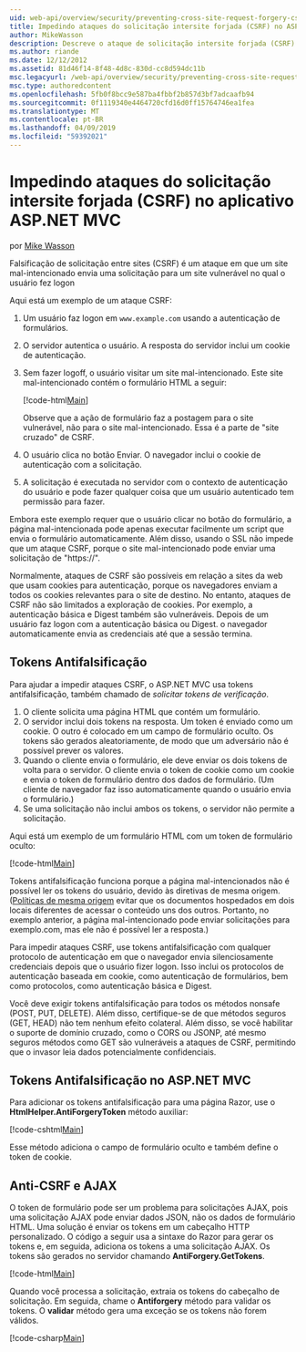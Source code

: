 ```yaml
---
uid: web-api/overview/security/preventing-cross-site-request-forgery-csrf-attacks
title: Impedindo ataques do solicitação intersite forjada (CSRF) no ASP.NET MVC
author: MikeWasson
description: Descreve o ataque de solicitação intersite forjada (CSRF) e como implementar medidas de anti-CSRF no ASP.NET MVC da Web.
ms.author: riande
ms.date: 12/12/2012
ms.assetid: 81d46f14-8f48-4d8c-830d-cc8d594dc11b
msc.legacyurl: /web-api/overview/security/preventing-cross-site-request-forgery-csrf-attacks
msc.type: authoredcontent
ms.openlocfilehash: 5fb0f8bcc9e587ba4fbbf2b857d3bf7adcaafb94
ms.sourcegitcommit: 0f1119340e4464720cfd16d0ff15764746ea1fea
ms.translationtype: MT
ms.contentlocale: pt-BR
ms.lasthandoff: 04/09/2019
ms.locfileid: "59392021"
---
```

# <a name="preventing-cross-site-request-forgery-csrf-attacks-in-aspnet-mvc-application"></a>Impedindo ataques do solicitação intersite forjada (CSRF) no aplicativo ASP.NET MVC

por [Mike Wasson](https://github.com/MikeWasson)

Falsificação de solicitação entre sites (CSRF) é um ataque em que um site mal-intencionado envia uma solicitação para um site vulnerável no qual o usuário fez logon

Aqui está um exemplo de um ataque CSRF:

1. Um usuário faz logon em `www.example.com` usando a autenticação de formulários.
2. O servidor autentica o usuário. A resposta do servidor inclui um cookie de autenticação.
3. Sem fazer logoff, o usuário visitar um site mal-intencionado. Este site mal-intencionado contém o formulário HTML a seguir: 

    [!code-html[Main](preventing-cross-site-request-forgery-csrf-attacks/samples/sample1.html)]

    Observe que a ação de formulário faz a postagem para o site vulnerável, não para o site mal-intencionado. Essa é a parte de "site cruzado" de CSRF.
4. O usuário clica no botão Enviar. O navegador inclui o cookie de autenticação com a solicitação.
5. A solicitação é executada no servidor com o contexto de autenticação do usuário e pode fazer qualquer coisa que um usuário autenticado tem permissão para fazer.

Embora este exemplo requer que o usuário clicar no botão do formulário, a página mal-intencionada pode apenas executar facilmente um script que envia o formulário automaticamente. Além disso, usando o SSL não impede que um ataque CSRF, porque o site mal-intencionado pode enviar uma solicitação de "https://".

Normalmente, ataques de CSRF são possíveis em relação a sites da web que usam cookies para autenticação, porque os navegadores enviam a todos os cookies relevantes para o site de destino. No entanto, ataques de CSRF não são limitados a exploração de cookies. Por exemplo, a autenticação básica e Digest também são vulneráveis. Depois de um usuário faz logon com a autenticação básica ou Digest. o navegador automaticamente envia as credenciais até que a sessão termina.

## <a name="anti-forgery-tokens"></a>Tokens Antifalsificação

Para ajudar a impedir ataques CSRF, o ASP.NET MVC usa tokens antifalsificação, também chamado de *solicitar tokens de verificação*.

1. O cliente solicita uma página HTML que contém um formulário.
2. O servidor inclui dois tokens na resposta. Um token é enviado como um cookie. O outro é colocado em um campo de formulário oculto. Os tokens são gerados aleatoriamente, de modo que um adversário não é possível prever os valores.
3. Quando o cliente envia o formulário, ele deve enviar os dois tokens de volta para o servidor. O cliente envia o token de cookie como um cookie e envia o token de formulário dentro dos dados de formulário. (Um cliente de navegador faz isso automaticamente quando o usuário envia o formulário.)
4. Se uma solicitação não inclui ambos os tokens, o servidor não permite a solicitação.

Aqui está um exemplo de um formulário HTML com um token de formulário oculto:

[!code-html[Main](preventing-cross-site-request-forgery-csrf-attacks/samples/sample2.html)]

Tokens antifalsificação funciona porque a página mal-intencionados não é possível ler os tokens do usuário, devido às diretivas de mesma origem. ([Políticas de mesma origem](http://www.w3.org/Security/wiki/Same_Origin_Policy) evitar que os documentos hospedados em dois locais diferentes de acessar o conteúdo uns dos outros. Portanto, no exemplo anterior, a página mal-intencionado pode enviar solicitações para exemplo.com, mas ele não é possível ler a resposta.)

Para impedir ataques CSRF, use tokens antifalsificação com qualquer protocolo de autenticação em que o navegador envia silenciosamente credenciais depois que o usuário fizer logon. Isso inclui os protocolos de autenticação baseada em cookie, como autenticação de formulários, bem como protocolos, como autenticação básica e Digest.

Você deve exigir tokens antifalsificação para todos os métodos nonsafe (POST, PUT, DELETE). Além disso, certifique-se de que métodos seguros (GET, HEAD) não tem nenhum efeito colateral. Além disso, se você habilitar o suporte de domínio cruzado, como o CORS ou JSONP, até mesmo seguros métodos como GET são vulneráveis a ataques de CSRF, permitindo que o invasor leia dados potencialmente confidenciais.

## <a name="anti-forgery-tokens-in-aspnet-mvc"></a>Tokens Antifalsificação no ASP.NET MVC

Para adicionar os tokens antifalsificação para uma página Razor, use o **HtmlHelper.AntiForgeryToken** método auxiliar:

[!code-cshtml[Main](preventing-cross-site-request-forgery-csrf-attacks/samples/sample3.cshtml)]

Esse método adiciona o campo de formulário oculto e também define o token de cookie.

## <a name="anti-csrf-and-ajax"></a>Anti-CSRF e AJAX

O token de formulário pode ser um problema para solicitações AJAX, pois uma solicitação AJAX pode enviar dados JSON, não os dados de formulário HTML. Uma solução é enviar os tokens em um cabeçalho HTTP personalizado. O código a seguir usa a sintaxe do Razor para gerar os tokens e, em seguida, adiciona os tokens a uma solicitação AJAX. Os tokens são gerados no servidor chamando **AntiForgery.GetTokens**.

[!code-html[Main](preventing-cross-site-request-forgery-csrf-attacks/samples/sample4.html)]

Quando você processa a solicitação, extraia os tokens do cabeçalho de solicitação. Em seguida, chame o **Antiforgery** método para validar os tokens. O **validar** método gera uma exceção se os tokens não forem válidos.

[!code-csharp[Main](preventing-cross-site-request-forgery-csrf-attacks/samples/sample5.cs)]
